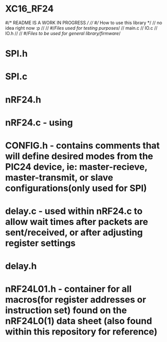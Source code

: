 
# XC16_RF24
#/* README IS A WORK IN PROGRESS */
//
#/* How to use this library */
//
    no idea right now :p
//
//
#/*Files used for testing purposes*/
//   main.c
//   IO.c
//   IO.h
//
//
#/*Files to be used for general library/firmware*/
#    SPI.h
#    SPI.c
#    nRF24.h
#    nRF24.c   - using 
#    CONFIG.h  -  contains comments that will define desired modes from the PIC24 device, ie: master-recieve, master-transmit, or slave configurations(only used for SPI) 
#    delay.c   -  used within nRF24.c to allow wait times after packets are sent/received, or after adjusting register settings 
#    delay.h   
#    nRF24L01.h - container for all macros(for register addresses or instruction set) found on the nRF24L0(1) data sheet (also found within this repository for reference)
#
